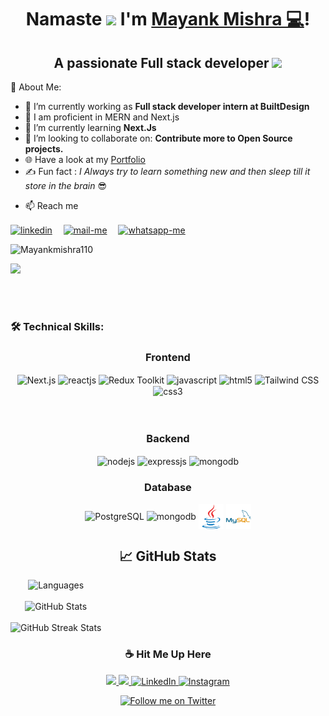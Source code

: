 <h1 align="center">
  Namaste <img src="https://media.giphy.com/media/hvRJCLFzcasrR4ia7z/giphy.gif" width="28"> I'm <a href= "https://www.linkedin.com/in/mayankmishracse/">Mayank Mishra 💻</a>!
</h1> 
<h2 align="center">A passionate Full stack developer <img src="https://github.com/TheDudeThatCode/TheDudeThatCode/blob/master/Assets/Earth.gif" width="29"> </h2>



 <a>
 
  💫 About Me:
 
- 🔭 I’m currently working as **Full stack developer intern at BuiltDesign**
- 🔭 I am proficient in MERN and Next.js
- 🌱 I’m currently learning **Next.Js**
- 👯 I’m looking to collaborate on: **Contribute more to Open Source projects.**
- 🌐 Have a look at my <a href="https://mayank-portfolio-snowy.vercel.app/" target="_blank">Portfolio</a>
- ✍️ Fun fact : *I Always try to learn something new and then sleep till it store in the brain* 😎<br> 
<!-- - 🧠 Callme: ***Geek*** or ***TeamWorker*** 😊 <br> -->
- 📫 Reach me 
 <p align="left">
  <a href="https://www.linkedin.com/in/mayankmishracse" target="_blank"><img align="center" src="https://skillicons.dev/icons?i=linkedin" alt="linkedin" /></a>&emsp;
  <a title="kmmay15@gmail.com" href="mailto:kmmay15@gmail.com" target="blank"><img align="center"  src="https://cdn-icons-png.flaticon.com/128/888/888853.png"  width="50px"   alt="mail-me" /></a>&emsp;
  <a href="https://wa.me/+918987551030" target="blank"><img align="center" src="https://cdn-icons-png.flaticon.com/128/733/733585.png" width="50px"  alt="whatsapp-me" /></a>&emsp;
 
  
</p>
<p align="left"> <img src="https://komarev.com/ghpvc/?username=Mayankmishra110&label=Profile%20views&color=0e75b6&style=flat" alt="Mayankmishra110" /> </p>

<img src="https://user-images.githubusercontent.com/73097560/115834477-dbab4500-a447-11eb-908a-139a6edaec5c.gif">
   <p align="center" color:"red">

<br/>
<br/>


### :hammer_and_wrench: Technical Skills:
 <div align="center"><h3 align="center">Frontend</h3>
<img src="https://img.shields.io/badge/Next.js-000000?style=for-the-badge&logo=next.js&logoColor=white" align="center" alt="Next.js" />
<img src="https://img.shields.io/badge/React-20232A?style=for-the-badge&logo=react&logoColor=61DAFB"  align="center" alt="reactjs" />
<img src="https://img.shields.io/badge/Redux_Toolkit-593D88?style=for-the-badge&logo=Redux&logoColor=white"  align="center" alt="Redux Toolkit" />
<img src ="https://img.shields.io/badge/javascript-%23323330.svg?style=for-the-badge&logo=javascript&logoColor=%23F7DF1E" align="center" alt="javascript">
<img src="https://img.shields.io/badge/html5-%23E34F26.svg?style=for-the-badge&logo=html5&logoColor=white" align="center" alt="html5">
<img src="https://img.shields.io/badge/Tailwind_CSS-38B2AC?style=for-the-badge&logo=tailwind-css&logoColor=white" align="center" alt="Tailwind CSS" />
<img src = "https://img.shields.io/badge/css3-%231572B6.svg?style=for-the-badge&logo=css3&logoColor=white" align="center" alt="css3">

<br/>
<br/>

</div>
 
 <br/>
  <div align="center"><h3 align="center">Backend</h3> 
<img src="https://img.shields.io/badge/Node.js-339933?style=for-the-badge&logo=nodedotjs&logoColor=white" align="center" alt="nodejs" />
<img src="https://img.shields.io/badge/Express.js-%23323330.svg?style=for-the-badge&logo=express&logoColor=white" align="center" alt="expressjs"/>
 <img src="https://img.shields.io/badge/Mongoose-880000?style=for-the-badge&logo=Mongoose&logoColor=white" align="center" alt="mongodb"/>
<br>
	  
  <div align="center"><h3 align="center">Database</h3> 
<img src="https://img.shields.io/badge/PostgreSQL-316192?style=for-the-badge&logo=postgresql&logoColor=white" align="center" alt="PostgreSQL" />
<img src="https://img.shields.io/badge/MongoDB-4EA94B?style=for-the-badge&logo=mongodb&logoColor=white" align="center" alt="mongodb"/>
 <img src="https://raw.githubusercontent.com/devicons/devicon/master/icons/java/java-original.svg" alt="java" align="center" width="40" height="40"/>  
 <img src="https://raw.githubusercontent.com/devicons/devicon/master/icons/mysql/mysql-original-wordmark.svg" align="center" alt="mysql" width="40" height="40"/> 
</div>
 




## 📈 GitHub Stats
<div style="display: flex;">
    <div style="margin-right: 10px;">
         <img src="https://github-readme-stats.vercel.app/api/top-langs/?username=Mayankmishra110&layout=compact&theme=highcontrast" alt="Languages" style="height: 197px;"><br> <br>
         <img src="https://github-readme-stats.vercel.app/api?username=Mayankmishra110&show_icons=true&theme=highcontrast" alt="GitHub Stats" style="height: 197px;"> <br> <br>
        <img src="https://github-readme-streak-stats.herokuapp.com/?user=Mayankmishra110&theme=highcontrast" alt="GitHub Streak Stats" style="height: 190px;">
    </div>
</div>

### :coffee: Hit Me Up Here
<p align="center">
	<a href="https://github.com/Mayankmishra110" alt="Github" title="github">
       <img src="https://img.shields.io/badge/For_More_Useful_Repos-15k?style=for-the-badge&color=2088FF&logo=github&logoColor=fff"/>
    </a>
    <a href="https://github.com/Mayankmishra110/Mayankmishra110" alt="Github Stars" title="Star Mark Repo">
        <img src="https://img.shields.io/badge/Shower_stars_if_you_like_my_repos-15k?style=for-the-badge&color=ffd000&logo=apachespark&logoColor=black"/>
    </a>
    <a href="https://www.linkedin.com/in/mayankmishracse/">
        <img src="https://img.shields.io/badge/For_Professional_Updates-15k?style=for-the-badge&color=0a66c2&logo=linkedin" alt="LinkedIn"/>
    </a>
    <a href="https://www.instagram.com/l_e_o_for_life/">
        <img src="https://img.shields.io/badge/For_Personal_Updates-2k?style=for-the-badge&color=E4405F&logo=instagram&logoColor=fff" alt="Instagram"/>
    </a>
 
   [![Follow me on Twitter](https://img.shields.io/twitter/follow/mayankkrmishra0?style=social)](https://twitter.com/dev_manuss)


</p>




 
 
 
 
 
 
 

